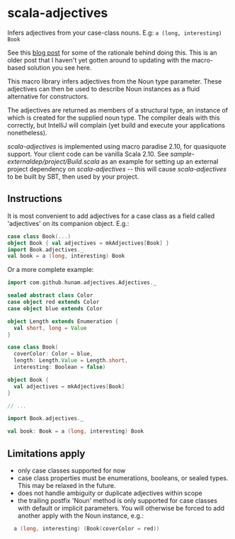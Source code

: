 scala-adjectives
================

Infers adjectives from your case-class nouns. E.g: ```a (long, interesting) Book```

See this [blog post](http://nadavwr.github.io/blog/2013/05/05/adjectives-in-scala/) for
some of the rationale behind doing this. This is an older post that I haven't yet
gotten around to updating with the macro-based solution you see here.

This macro library infers adjectives from the Noun type parameter. These adjectives can
then be used to describe Noun instances as a fluid alternative for constructors.

The adjectives are returned as members of a structural type, an instance of which
is created for the supplied noun type. The compiler deals with this correctly, but
IntelliJ will complain (yet build and execute your applications nonetheless).

_scala-adjectives_ is implemented using macro paradise 2.10, for quasiquote support.
Your client code can be vanilla Scala 2.10. See _sample-externaldep/project/Build.scala_
as an example for setting up an external project dependency on _scala-adjectives_ -- this
will cause _scala-adjectives_ to be built by SBT, then used by your project.


Instructions
------------

It is most convenient to add adjectives for a case class as a field
called 'adjectives' on its companion object. E.g.:

```scala
case class Book(...)
object Book { val adjectives = mkAdjectives[Book] }
import Book.adjectives._
val book = a (long, interesting) Book
```

Or a more complete example:

```scala
import com.github.hunam.adjectives.Adjectives._

sealed abstract class Color
case object red extends Color
case object blue extends Color

object Length extends Enumeration {
  val short, long = Value
}

case class Book(
  coverColor: Color = blue,
  length: Length.Value = Length.short,
  interesting: Boolean = false)

object Book {
  val adjectives = mkAdjectives[Book]
}

// ...

import Book.adjectives._

val book: Book = a (long, interesting) Book
```


Limitations apply
-----------------

- only case classes supported for now
- case class properties must be enumerations, booleans, or sealed types. This may be relaxed in the future.
- does not handle ambiguity or duplicate adjectives within scope
- the trailing postfix 'Noun' method is only supported for case classes with default or implicit parameters.
You will otherwise be forced to add another apply with the Noun instance, e.g.:

```scala
  a (long, interesting) (Book(coverColor = red))
```
